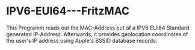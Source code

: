 # IPV6-EUI64---FritzMAC
This Programm reads out the MAC-Address out of a IPV6 EUI64 Standard generated IP-Address.
Afterwards, it provides geolocation coordinates of the user's IP address using Apple's BSSID database records.
